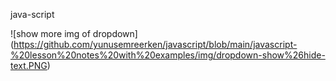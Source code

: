 java-script

![show more img of dropdown] (https://github.com/yunusemreerken/javascript/blob/main/javascript-%20lesson%20notes%20with%20examples/img/dropdown-show%26hide-text.PNG)

